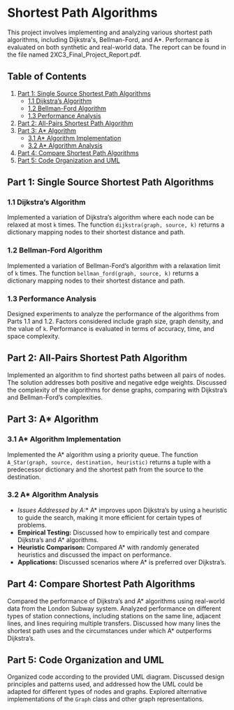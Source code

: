 # Shortest Path Algorithms

This project involves implementing and analyzing various shortest path algorithms, including Dijkstra's, Bellman-Ford, and A*. Performance is evaluated on both synthetic and real-world data. The report can be found in the file named 2XC3_Final_Project_Report.pdf.

## Table of Contents

1. [Part 1: Single Source Shortest Path Algorithms](#part-1-single-source-shortest-path-algorithms)
   - [1.1 Dijkstra’s Algorithm](#11-dijkstras-algorithm)
   - [1.2 Bellman-Ford Algorithm](#12-bellman-ford-algorithm)
   - [1.3 Performance Analysis](#13-performance-analysis)
2. [Part 2: All-Pairs Shortest Path Algorithm](#part-2-all-pairs-shortest-path-algorithm)
3. [Part 3: A* Algorithm](#part-3-a-algorithm)
   - [3.1 A* Algorithm Implementation](#31-a-algorithm-implementation)
   - [3.2 A* Algorithm Analysis](#32-a-algorithm-analysis)
4. [Part 4: Compare Shortest Path Algorithms](#part-4-compare-shortest-path-algorithms)
5. [Part 5: Code Organization and UML](#part-5-code-organization-and-uml)

## Part 1: Single Source Shortest Path Algorithms

### 1.1 Dijkstra’s Algorithm

Implemented a variation of Dijkstra’s algorithm where each node can be relaxed at most `k` times. The function `dijkstra(graph, source, k)` returns a dictionary mapping nodes to their shortest distance and path.

### 1.2 Bellman-Ford Algorithm

Implemented a variation of Bellman-Ford’s algorithm with a relaxation limit of `k` times. The function `bellman_ford(graph, source, k)` returns a dictionary mapping nodes to their shortest distance and path.

### 1.3 Performance Analysis

Designed experiments to analyze the performance of the algorithms from Parts 1.1 and 1.2. Factors considered include graph size, graph density, and the value of `k`. Performance is evaluated in terms of accuracy, time, and space complexity.

## Part 2: All-Pairs Shortest Path Algorithm

Implemented an algorithm to find shortest paths between all pairs of nodes. The solution addresses both positive and negative edge weights. Discussed the complexity of the algorithms for dense graphs, comparing with Dijkstra’s and Bellman-Ford’s complexities.

## Part 3: A* Algorithm

### 3.1 A* Algorithm Implementation

Implemented the A* algorithm using a priority queue. The function `A_Star(graph, source, destination, heuristic)` returns a tuple with a predecessor dictionary and the shortest path from the source to the destination.

### 3.2 A* Algorithm Analysis

- **Issues Addressed by A*:** A* improves upon Dijkstra’s by using a heuristic to guide the search, making it more efficient for certain types of problems.
- **Empirical Testing:** Discussed how to empirically test and compare Dijkstra’s and A* algorithms.
- **Heuristic Comparison:** Compared A* with randomly generated heuristics and discussed the impact on performance.
- **Applications:** Discussed scenarios where A* is preferred over Dijkstra’s.

## Part 4: Compare Shortest Path Algorithms

Compared the performance of Dijkstra’s and A* algorithms using real-world data from the London Subway system. Analyzed performance on different types of station connections, including stations on the same line, adjacent lines, and lines requiring multiple transfers. Discussed how many lines the shortest path uses and the circumstances under which A* outperforms Dijkstra’s.

## Part 5: Code Organization and UML

Organized code according to the provided UML diagram. Discussed design principles and patterns used, and addressed how the UML could be adapted for different types of nodes and graphs. Explored alternative implementations of the `Graph` class and other graph representations.

